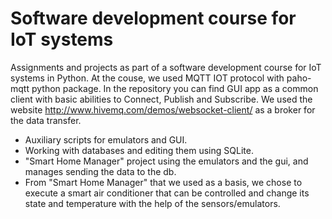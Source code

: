 # Software development course for IoT systems

Assignments and projects as part of a software development course for IoT systems in Python. At the couse, we used MQTT IOT protocol with paho-mqtt python package. In the repository you can find GUI app as a common client with basic abilities to Connect, Publish and Subscribe. We used the website http://www.hivemq.com/demos/websocket-client/ as a broker for the data transfer.

* Auxiliary scripts for emulators and GUI.
* Working with databases and editing them using SQLite.
* "Smart Home Manager" project using the emulators and the gui, and manages sending the data to the db.
* From "Smart Home Manager" that we used as a basis, we chose to execute a smart air conditioner that can be controlled and change its state and temperature with the help of the sensors/emulators.
